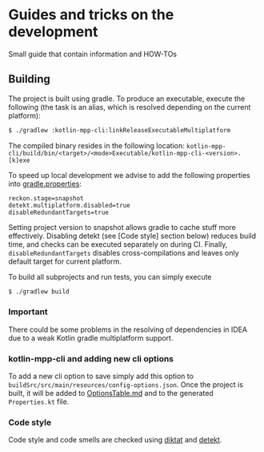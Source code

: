 # Guides and tricks on the development

Small guide that contain information and HOW-TOs

## Building
The project is built using gradle. To produce an executable, execute the following
(the task is an alias, which is resolved depending on the current platform):
```bash
$ ./gradlew :kotlin-mpp-cli:linkReleaseExecutableMultiplatform
```
The compiled binary resides in the following location: `kotlin-mpp-cli/build/bin/<target>/<mode>Executable/kotlin-mpp-cli-<version>.[k]exe`

To speed up local development we advise to add the following properties into [gradle.properties](gradle.properties):
```properties
reckon.stage=snapshot
detekt.multiplatform.disabled=true
disableRedundantTargets=true
```
Setting project version to snapshot allows gradle to cache stuff more effectively. Disabling detekt (see [Code style] section below)
reduces build time, and checks can be executed separately on during CI. Finally, `disableRedundantTargets` disables cross-compilations
and leaves only default target for current platform.

To build all subprojects and run tests, you can simply execute
```bash
$ ./gradlew build
```

### Important
There could be some problems in the resolving of dependencies in IDEA due to a weak Kotlin gradle multiplatform support. 

### kotlin-mpp-cli and adding new cli options
To add a new cli option to save simply add this option to `buildSrc/src/main/resources/config-options.json`. Once the project
is built, it will be added to [OptionsTable.md](OptionsTable.md) and to the generated `Properties.kt` file.

### Code style
Code style and code smells are checked using [diktat](https://github.com/saveourtool/diktat) and [detekt](https://github.com/detekt/detekt).
